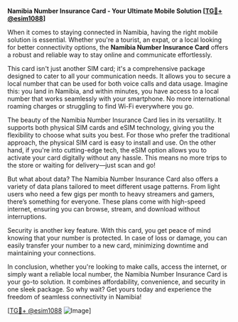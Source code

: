 **Namibia Number Insurance Card - Your Ultimate Mobile Solution [[TG💪+ @esim1088](https://t.me/s/esim1088)]**

When it comes to staying connected in Namibia, having the right mobile solution is essential. Whether you're a tourist, an expat, or a local looking for better connectivity options, the **Namibia Number Insurance Card** offers a robust and reliable way to stay online and communicate effortlessly.

This card isn't just another SIM card; it's a comprehensive package designed to cater to all your communication needs. It allows you to secure a local number that can be used for both voice calls and data usage. Imagine this: you land in Namibia, and within minutes, you have access to a local number that works seamlessly with your smartphone. No more international roaming charges or struggling to find Wi-Fi everywhere you go.

The beauty of the Namibia Number Insurance Card lies in its versatility. It supports both physical SIM cards and eSIM technology, giving you the flexibility to choose what suits you best. For those who prefer the traditional approach, the physical SIM card is easy to install and use. On the other hand, if you're into cutting-edge tech, the eSIM option allows you to activate your card digitally without any hassle. This means no more trips to the store or waiting for delivery—just scan and go!

But what about data? The Namibia Number Insurance Card also offers a variety of data plans tailored to meet different usage patterns. From light users who need a few gigs per month to heavy streamers and gamers, there’s something for everyone. These plans come with high-speed internet, ensuring you can browse, stream, and download without interruptions.

Security is another key feature. With this card, you get peace of mind knowing that your number is protected. In case of loss or damage, you can easily transfer your number to a new card, minimizing downtime and maintaining your connections.

In conclusion, whether you're looking to make calls, access the internet, or simply want a reliable local number, the Namibia Number Insurance Card is your go-to solution. It combines affordability, convenience, and security in one sleek package. So why wait? Get yours today and experience the freedom of seamless connectivity in Namibia! 

[[TG💪+ @esim1088](https://t.me/s/esim1088) ![Image](https://i.postimg.cc/Y0z9fWf4/image.png)]